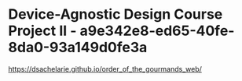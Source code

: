 # Device-Agnostic Design Course Project II - a9e342e8-ed65-40fe-8da0-93a149d0fe3a

https://dsachelarie.github.io/order_of_the_gourmands_web/
